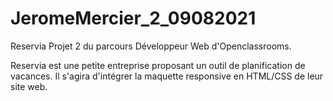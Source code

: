 # JeromeMercier_2_09082021



Reservia
Projet 2 du parcours Développeur Web d'Openclassrooms.

Reservia est une petite entreprise proposant un outil de planification de vacances. Il s'agira d'intégrer la maquette responsive en HTML/CSS de leur site web.
